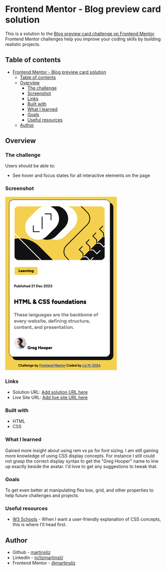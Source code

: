 # Frontend Mentor - Blog preview card solution

This is a solution to the [Blog preview card challenge on Frontend Mentor](https://www.frontendmentor.io/challenges/blog-preview-card-ckPaj01IcS). Frontend Mentor challenges help you improve your coding skills by building realistic projects. 

## Table of contents

- [Frontend Mentor - Blog preview card solution](#frontend-mentor---blog-preview-card-solution)
  - [Table of contents](#table-of-contents)
  - [Overview](#overview)
    - [The challenge](#the-challenge)
    - [Screenshot](#screenshot)
    - [Links](#links)
    - [Built with](#built-with)
    - [What I learned](#what-i-learned)
    - [Goals](#goals)
    - [Useful resources](#useful-resources)
  - [Author](#author)

## Overview

### The challenge

Users should be able to:

- See hover and focus states for all interactive elements on the page

### Screenshot

![Alt text](image-1.png)

### Links

- Solution URL: [Add solution URL here](https://your-solution-url.com)
- Live Site URL: [Add live site URL here](https://your-live-site-url.com)

### Built with

- HTML
- CSS
  

### What I learned

Gained more insight about using rem vs px for font sizing. I am still gaining more knowledge of using CSS display concepts. For instance I still could not grasp the correct display syntax to get the "Greg Hooper" name to line up exactly beside the avatar. I'd love to get any suggestions to tweak that.

### Goals

To get even better at manipulating flex box, grid, and other properties to help future challenges and projects.

### Useful resources

- [W3 Schools](https://www.w3schools.com/) - When I want a user-friendly explanation of CSS concepts, this is where I'll head first.

## Author

- Github - [martinsliz](https://github.com/martinsliz)
- LinkedIn - [in/lizmartinsli/](https://www.linkedin.com/in/lizmartinsli/)
- Frontend Mentor - [@martinsliz](https://www.frontendmentor.io/profile/martinsliz)
